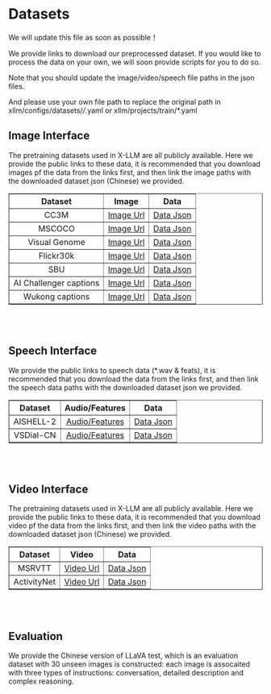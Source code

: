 # Datasets

We will update this file as soon as possible！

We provide links to download our preprocessed dataset. If you would like to process the data on your own, we will soon provide scripts for you to do so. 

Note that you should update the image/video/speech file paths in the json files.

And please use your own file path to replace the original path in xllm/configs/datasets/*/*.yaml or xllm/projects/train/*.yaml 

## Image Interface
The pretraining datasets used in X-LLM are all publicly available. Here we provide the public links to these data, it is recommended that you download images pf the data from the links first, and then link the image paths with the downloaded dataset json (Chinese) we provided.

<table border="1" width="100%">
    <tr align="center">
        <th>Dataset</th><th>Image</th><th>Data</th>
    </tr>
    <tr align="center">
        <td>CC3M</td><td><a href="https://github.com/google-research-datasets/conceptual-captions">Image Url</a></td><td><a href="">Data Json</a></td>
    </tr>
    <tr align="center">
        <td>MSCOCO</td><td><a href="https://cocodataset.org/">Image Url</a></td><td><a href="">Data Json</a></td>
    </tr>
    <tr align="center">
        <td>Visual Genome</td><td><a href="https://visualgenome.org/">Image Url</a></td><td><a href="">Data Json</a></td>
    </tr>
    <tr align="center">
        <td>Flickr30k</td><td><a href="http://shannon.cs.illinois.edu/DenotationGraph/">Image Url</a></td><td><a href="">Data Json</a></td>
    </tr>
    <tr align="center">
        <td>SBU</td><td><a href="https://www.cs.rice.edu/~vo9/sbucaptions/">Image Url</a></td><td><a href="">Data Json</a></td>
    </tr>
    <tr align="center">
        <td>AI Challenger captions</td><td><a href="">Image Url</a></td><td><a href="">Data Json</a></td>
    </tr>
    <tr align="center">
        <td>Wukong captions</td><td><a href="https://github.com/AIChallenger/AI_Challenger_2017">Image Url</a></td><td><a href="">Data Json</a></td>
    </tr>
</table>
<br></br>


## Speech Interface
We provide the public links to speech data (*.wav & feats), it is recommended that you download the data from the links first, and then link the speech data paths with the downloaded dataset json we provided.

<table border="1" width="100%">
    <tr align="center">
        <th>Dataset</th><th>Audio/Features</th><th>Data</th>
    </tr>
    <tr align="center">
        <td>AISHELL-2</td><td><a href="">Audio/Features</a></td><td><a href="">Data Json</a></td>
    </tr>
    <tr align="center">
        <td>VSDial-CN</td><td><a href="">Audio/Features</a></td><td><a href="">Data Json</a></td>
    </tr>
</table>
<br></br>

## Video Interface
The pretraining datasets used in X-LLM are all publicly available. Here we provide the public links to these data, it is recommended that you download video pf the data from the links first, and then link the video paths with the downloaded dataset json (Chinese) we provided.


<table border="1" width="100%">
    <tr align="center">
        <th>Dataset</th><th>Video</th><th>Data</th>
    </tr>
    <tr align="center">
        <td>MSRVTT</td><td><a href="https://github.com/ArrowLuo/CLIP4Clip">Video Url</a></td><td><a href="">Data Json</a></td>
    </tr>
    <tr align="center">
        <td>ActivityNet</td><td><a href="http://activity-net.org/download.html">Video Url</a></td><td><a href="">Data Json</a></td>
    </tr>
</table>
<br></br>

## Evaluation 
We provide the Chinese version of LLaVA test, which is an evaluation dataset with 30 unseen images is constructed: each image is assocaited with three types of instructions: conversation, detailed description and complex reasoning.
